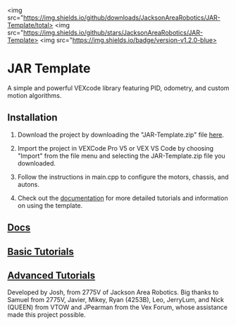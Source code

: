 <img src="https://img.shields.io/github/downloads/JacksonAreaRobotics/JAR-Template/total>
<img src="https://img.shields.io/github/stars/JacksonAreaRobotics/JAR-Template>
<img src="https://img.shields.io/badge/version-v1.2.0-blue>

# JAR Template
A simple and powerful VEXcode library featuring PID, odometry, and custom motion algorithms.

## Installation
1. Download the project by downloading the "JAR-Template.zip" file [here](https://github.com/2775Josh/JAR-Template/releases/latest).

2. Import the project in VEXCode Pro V5 or VEX VS Code by choosing "Import" from the file menu and selecting the JAR-Template.zip file you downloaded.

3. Follow the instructions in main.cpp to configure the motors, chassis, and autons.

4. Check out the <a href="https://jacksonarearobotics.github.io/JAR-Template/" target="_blank">documentation</a> for more detailed tutorials and information on using the template.

## [Docs](https://jacksonarearobotics.github.io/JAR-Template/)

## [Basic Tutorials](https://jacksonarearobotics.github.io/JAR-Template/basic-tutorials)

## [Advanced Tutorials](https://jacksonarearobotics.github.io/JAR-Template/advanced-tutorials)

Developed by Josh, from 2775V of Jackson Area Robotics. Big thanks to Samuel from 2775V, Javier, Mikey, Ryan (4253B), Leo, JerryLum, and Nick (QUEEN) from VTOW and JPearman from the Vex Forum, whose assistance made this project possible.
